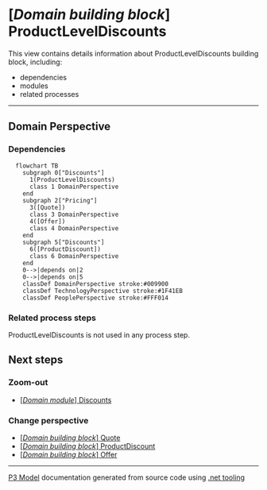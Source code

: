 ﻿
# [*Domain building block*] ProductLevelDiscounts

This view contains details information about ProductLevelDiscounts building block, including:
- dependencies
- modules
- related processes  

---



## Domain Perspective


### Dependencies

```mermaid
  flowchart TB
    subgraph 0["Discounts"]
      1(ProductLevelDiscounts)
      class 1 DomainPerspective
    end
    subgraph 2["Pricing"]
      3([Quote])
      class 3 DomainPerspective
      4([Offer])
      class 4 DomainPerspective
    end
    subgraph 5["Discounts"]
      6([ProductDiscount])
      class 6 DomainPerspective
    end
    0-->|depends on|2
    0-->|depends on|5
    classDef DomainPerspective stroke:#009900
    classDef TechnologyPerspective stroke:#1F41EB
    classDef PeoplePerspective stroke:#FFF014
```

### Related process steps

ProductLevelDiscounts is not used in any process step.  

## Next steps


### Zoom-out

- [[*Domain module*] Discounts](../../../../Modules/Sales/Pricing/Discounts/Discounts.md)

### Change perspective

- [[*Domain building block*] Quote](../Quote.md)
- [[*Domain building block*] ProductDiscount](ProductDiscount.md)
- [[*Domain building block*] Offer](../Offer.md)

---

[P3 Model](https://github.com/P3-model/P3-model) documentation generated from source code using [.net tooling](https://github.com/P3-model/P3-model-dotnet)